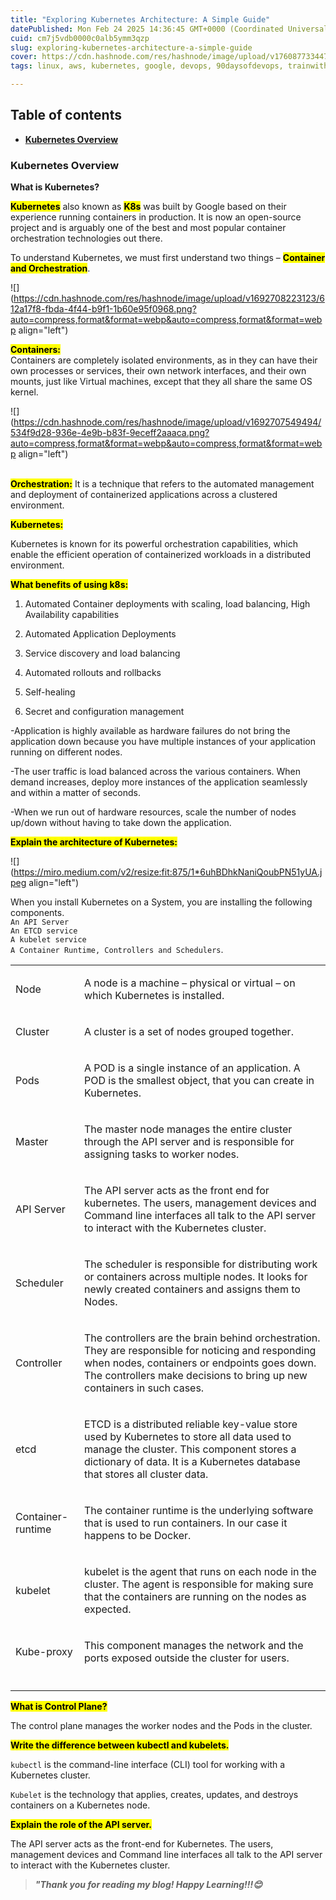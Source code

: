 ```yaml
---
title: "Exploring Kubernetes Architecture: A Simple Guide"
datePublished: Mon Feb 24 2025 14:36:45 GMT+0000 (Coordinated Universal Time)
cuid: cm7j5vdb0000c0alb5ymm3qzp
slug: exploring-kubernetes-architecture-a-simple-guide
cover: https://cdn.hashnode.com/res/hashnode/image/upload/v1760877334477/f6ac9402-0a8d-45ab-8ed0-766d8b2b4096.png
tags: linux, aws, kubernetes, google, devops, 90daysofdevops, trainwithshubham

---
```


## **Table of contents**

* [**Kubernetes Overview**](https://namg.hashnode.dev/kubernetes-architecture-day30#heading-kubernetes-overview)
    

### Kubernetes Overview

**What is Kubernetes?**

**<mark>Kubernetes</mark>** also known as **<mark>K8s</mark>** was built by Google based on their experience running containers in production. It is now an open-source project and is arguably one of the best and most popular container orchestration technologies out there.

To understand Kubernetes, we must first understand two things – **<mark>Container and Orchestration</mark>**.

![](https://cdn.hashnode.com/res/hashnode/image/upload/v1692708223123/612a17f8-fbda-4f44-b9f1-1b60e95f0968.png?auto=compress,format&format=webp&auto=compress,format&format=webp align="left")

**<mark>Containers:</mark>**  
Containers are completely isolated environments, as in they can have their own processes or services, their own network interfaces, and their own mounts, just like Virtual machines, except that they all share the same OS kernel.

![](https://cdn.hashnode.com/res/hashnode/image/upload/v1692707549494/534f9d28-936e-4e9b-b83f-9eceff2aaaca.png?auto=compress,format&format=webp&auto=compress,format&format=webp align="left")

**<mark><br>Orchestration:</mark>** It is a technique that refers to the automated management and deployment of containerized applications across a clustered environment.

**<mark>Kubernetes:</mark>**

Kubernetes is known for its powerful orchestration capabilities, which enable the efficient operation of containerized workloads in a distributed environment.

**<mark>What benefits of using k8s:</mark>**

1. Automated Container deployments with scaling, load balancing, High Availability capabilities
    
2. Automated Application Deployments
    
3. Service discovery and load balancing
    
4. Automated rollouts and rollbacks
    
5. Self-healing
    
6. Secret and configuration management
    

\-Application is highly available as hardware failures do not bring the application down because you have multiple instances of your application running on different nodes.

\-The user traffic is load balanced across the various containers. When demand increases, deploy more instances of the application seamlessly and within a matter of seconds.

\-When we run out of hardware resources, scale the number of nodes up/down without having to take down the application.

**<mark>Explain the architecture of Kubernetes:</mark>**

![](https://miro.medium.com/v2/resize:fit:875/1*6uhBDhkNaniQoubPN51yUA.jpeg align="left")

When you install Kubernetes on a System, you are installing the following components.  
`An API Server`  
`An ETCD service`  
`A kubelet service`  
`A Container Runtime, Controllers and Schedulers`.

<table><tbody><tr><td colspan="1" rowspan="1"><p>Node</p></td><td colspan="1" rowspan="1"><p>A node is a machine – physical or virtual – on which Kubernetes is installed.</p></td></tr><tr><td colspan="1" rowspan="1"><p>Cluster</p></td><td colspan="1" rowspan="1"><p>A cluster is a set of nodes grouped together.</p></td></tr><tr><td colspan="1" rowspan="1"><p>Pods</p></td><td colspan="1" rowspan="1"><p>A POD is a single instance of an application. A POD is the smallest object, that you can create in Kubernetes.</p></td></tr><tr><td colspan="1" rowspan="1"><p>Master</p></td><td colspan="1" rowspan="1"><p>The master node manages the entire cluster through the API server and is responsible for assigning tasks to worker nodes.</p></td></tr><tr><td colspan="1" rowspan="1"><p>API Server</p></td><td colspan="1" rowspan="1"><p>The API server acts as the front end for kubernetes. The users, management devices and Command line interfaces all talk to the API server to interact with the Kubernetes cluster.</p></td></tr><tr><td colspan="1" rowspan="1"><p>Scheduler</p></td><td colspan="1" rowspan="1"><p>The scheduler is responsible for distributing work or containers across multiple nodes. It looks for newly created containers and assigns them to Nodes.</p></td></tr><tr><td colspan="1" rowspan="1"><p>Controller</p></td><td colspan="1" rowspan="1"><p>The controllers are the brain behind orchestration. They are responsible for noticing and responding when nodes, containers or endpoints goes down. The controllers make decisions to bring up new containers in such cases.</p></td></tr><tr><td colspan="1" rowspan="1"><p>etcd</p></td><td colspan="1" rowspan="1"><p>ETCD is a distributed reliable key-value store used by Kubernetes to store all data used to manage the cluster. This component stores a dictionary of data. It is a Kubernetes database that stores all cluster data.</p></td></tr><tr><td colspan="1" rowspan="1"><p>Container-runtime</p></td><td colspan="1" rowspan="1"><p>The container runtime is the underlying software that is used to run containers. In our case it happens to be Docker.</p></td></tr><tr><td colspan="1" rowspan="1"><p>kubelet</p></td><td colspan="1" rowspan="1"><p>kubelet is the agent that runs on each node in the cluster. The agent is responsible for making sure that the containers are running on the nodes as expected.</p></td></tr><tr><td colspan="1" rowspan="1"><p>Kube-proxy</p></td><td colspan="1" rowspan="1"><p>This component manages the network and the ports exposed outside the cluster for users.</p></td></tr><tr><td colspan="1" rowspan="1"><p></p></td><td colspan="1" rowspan="1"><p></p></td></tr></tbody></table>

**<mark>What is Control Plane?</mark>**

The control plane manages the worker nodes and the Pods in the cluster.

**<mark>Write the difference between kubectl and kubelets.</mark>**

`kubectl` is the command-line interface (CLI) tool for working with a Kubernetes cluster.

`Kubelet` is the technology that applies, creates, updates, and destroys containers on a Kubernetes node.

**<mark>Explain the role of the API server.</mark>**

The API server acts as the front-end for Kubernetes. The users, management devices and Command line interfaces all talk to the API server to interact with the Kubernetes cluster.

> ***"Thank you for reading my blog! Happy Learning!!!😊***